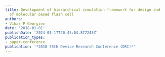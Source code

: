 ```yaml
---
title: Development of hierarchical simulation framework for design and optimization
  of molecular based flash cell
authors:
- Vihar P Georgiev
date: '2018-01-01'
publishDate: '2024-01-17T20:45:04.877245Z'
publication_types:
- paper-conference
publication: '*2018 76th Device Research Conference (DRC)*'
---
```

